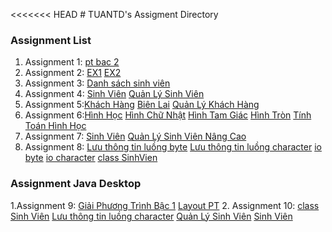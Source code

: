<<<<<<< HEAD
﻿# TUANTD's Assigment Directory

### Assignment List

1. Assignment 1: [pt bac 2](https://github.com/FASTTRACKSE/FFSE1703.JavaCore/blob/master/Assignments/TUANTD/ex1/src/Assignment1/giaiptbac2.java)
2. Assignment 2: [EX1](https://github.com/FASTTRACKSE/FFSE1703.JavaCore/blob/master/Assignments/TUANTD/Ex2/src/Assignment2/baitap1.java)
                 [EX2](https://github.com/FASTTRACKSE/FFSE1703.JavaCore/blob/master/Assignments/TUANTD/Ex2/src/Assignment2/baitap2.java)
3. Assignment 3: [Danh sách sinh viên](https://github.com/FASTTRACKSE/FFSE1703.JavaCore/blob/master/Assignments/TUANTD/EX3/src/fasttrack/edu/vn/practices/Assignment3.java)  
4. Assignment 4: [Sinh Viên](https://github.com/FASTTRACKSE/FFSE1703.JavaCore/blob/master/Assignments/TUANTD/MyCar/src/fasttrack/edu/vn/practices/DanhSachSV.java)
                 [Quản Lý Sinh Viên](https://github.com/FASTTRACKSE/FFSE1703.JavaCore/blob/master/Assignments/TUANTD/MyCar/src/fasttrack/edu/vn/practices/QLSinhVi%C3%AAn.java)
5. Assignment 5:[Khách Hàng](https://github.com/FASTTRACKSE/FFSE1703.JavaCore/blob/master/Assignments/TUANTD/Assignment5/src/ffse1703/javacore/qltiendien/model/KhachHang.java)
                [Biên Lai](https://github.com/FASTTRACKSE/FFSE1703.JavaCore/blob/master/Assignments/TUANTD/Assignment5/src/ffse1703/javacore/qltiendien/model/BienLai.java)
                [Quản Lý Khách Hàng](https://github.com/FASTTRACKSE/FFSE1703.JavaCore/blob/master/Assignments/TUANTD/Assignment5/src/ffse1703/javacore/qltiendien/main/QuanLyKhachHang.java)
5. Assignment 6:[Hình Học](https://github.com/FASTTRACKSE/FFSE1703.JavaCore/blob/master/Assignments/TUANTD/Assignment6/src/ffse1703/edu/vn/model/HinhHoc.java)
                [Hình Chữ Nhật](https://github.com/FASTTRACKSE/FFSE1703.JavaCore/blob/master/Assignments/TUANTD/Assignment6/src/ffse1703/edu/vn/model/HinhChuNhat.java)
                [Hình Tam Giác](https://github.com/FASTTRACKSE/FFSE1703.JavaCore/blob/master/Assignments/TUANTD/Assignment6/src/ffse1703/edu/vn/model/HinhTamGiac.java)
                [Hình Tròn](https://github.com/FASTTRACKSE/FFSE1703.JavaCore/blob/master/Assignments/TUANTD/Assignment6/src/ffse1703/edu/vn/model/HinhTron.java)
                [Tính Toán Hình Học](https://github.com/FASTTRACKSE/FFSE1703.JavaCore/blob/master/Assignments/TUANTD/Assignment6/src/ffse1703/edu/vn/main/QuanLyHinhHoc.java)
6. Assignment 7: [Sinh Viên](https://github.com/FASTTRACKSE/FFSE1703.JavaCore/blob/master/Assignments/TUANTD/MyCar/src/fasttrack/edu/vn/practices/DanhSachSV.java)
                 [Quản Lý Sinh Viên Nâng Cao](https://github.com/FASTTRACKSE/FFSE1703.JavaCore/blob/master/Assignments/TUANTD/MyCar/src/fasttrack/edu/vn/practices/QLSinhVi%C3%AAn.java)
7. Assignment 8: [Lưu thông tin luồng byte](https://github.com/FASTTRACKSE/FFSE1703.JavaCore/blob/master/Assignments/TUANTD/Assignment7/src/ffse1703/main/QuanLySinhVien.java   )
                 [Lưu thông tin luồng character](                                                                https://github.com/FASTTRACKSE/FFSE1703.JavaCore/blob/master/Assignments/TUANTD/Assignment7/src/ffse1703/main/QuanLySinhVienText.java     )
                 [io byte](https://github.com/FASTTRACKSE/FFSE1703.JavaCore/blob/master/Assignments/TUANTD/Assignment7/src/ffse1703/io/SerializeFileFactory.java)
                 [io character](https://github.com/FASTTRACKSE/FFSE1703.JavaCore/blob/master/Assignments/TUANTD/Assignment7/src/ffse1703/io/TextFileFactory.java)
                 [class SinhVien](https://github.com/FASTTRACKSE/FFSE1703.JavaCore/blob/master/Assignments/TUANTD/Assignment7/src/ffse1703/model/SinhVien.java)
                 
### Assignment Java Desktop

1.Assignment 9: [Giải Phương Trình Bậc 1](https://github.com/FASTTRACKSE/FFSE1703.JavaCore/blob/master/Assignments/TUANTD/Assignment9/src/ffse1703/main/Main.java)
                [Layout PT](https://github.com/FASTTRACKSE/FFSE1703.JavaCore/blob/master/Assignments/TUANTD/Assignment9/src/ffse1703/ui/GiaiPhuongTrinhBac1.java)
2. Assignment 10: [class Sinh Viên](   )
                 [Lưu thông tin luồng character](    )
                 [Quản Lý Sinh Viên]()
                 [Sinh Viên]()
